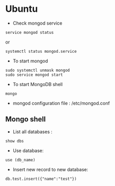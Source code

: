 # Ubuntu

- Check mongod service
~~~~
service mongod status
~~~~
or
~~~~
systemctl status mongod.service
~~~~

- To start mongod
~~~~
sudo systemctl unmask mongod
sudo service mongod start
~~~~

- To start MongoDB shell
~~~~
mongo
~~~~

- mongod configuration file : /etc/mongod.conf

## Mongo shell 
- List all databases : 
~~~~
show dbs
~~~~

- Use database: 
~~~~
use (db_name)
~~~~

- Insert new record to new database: 
~~~~
db.test.insert({"name":"test"})
~~~~

